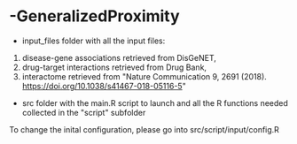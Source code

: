 # -GeneralizedProximity

- input_files folder with all the input files: 
1) disease-gene associations retrieved from  DisGeNET,
2) drug-target interactions retrieved from Drug Bank,
3) interactome retrieved from "Nature Communication 9, 2691 (2018). https://doi.org/10.1038/s41467-018-05116-5"

- src folder with the main.R script to launch and all the R functions needed collected in the "script" subfolder

To change the inital configuration, please go into src/script/input/config.R
